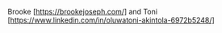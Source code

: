 Brooke [https://brookejoseph.com/] and Toni [https://www.linkedin.com/in/oluwatoni-akintola-6972b5248/] 
